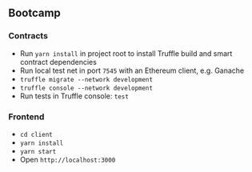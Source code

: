 ## Bootcamp


### Contracts

- Run `yarn install` in project root to install Truffle build and smart contract dependencies
- Run local test net in port `7545` with an Ethereum client, e.g. Ganache
- `truffle migrate --network development`
- `truffle console --network development`
- Run tests in Truffle console: `test`

### Frontend

- `cd client`
- `yarn install`
- `yarn start`
- Open `http://localhost:3000`